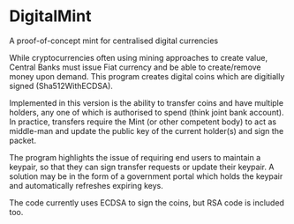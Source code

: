 # DigitalMint
A proof-of-concept mint for centralised digital currencies  
  
While cryptocurrencies often using mining approaches to create value, Central Banks must issue Fiat currency and be able to create/remove money upon demand. This program creates digital coins which are digitially signed (Sha512WithECDSA).  
  
Implemented in this version is the ability to transfer coins and have multiple holders, any one of which is authorised to spend (think joint bank account).  In practice, transfers require the Mint (or other competent body) to act as middle-man and update the public key of the current holder(s) and sign the packet.  
  
The program highlights the issue of requiring end users to maintain a keypair, so that they can sign transfer requests or update their keypair. A solution may be in the form of a government portal which holds the keypair and automatically refreshes expiring keys.  
  
The code currently uses ECDSA to sign the coins, but RSA code is included too.
